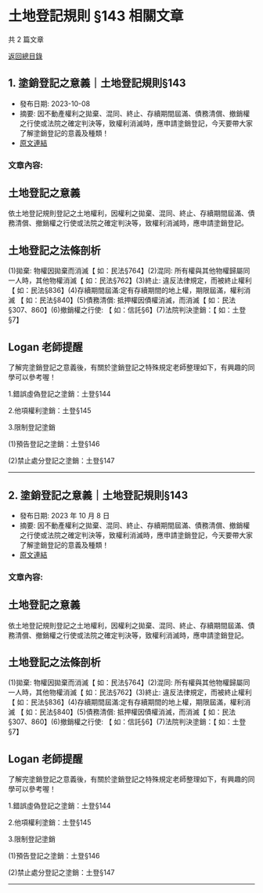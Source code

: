 # 土地登記規則 §143 相關文章

共 2 篇文章

[返回總目錄](00_總目錄.md)

## 1. 塗銷登記之意義｜土地登記規則§143

- 發布日期: 2023-10-08
- 摘要: 因不動產權利之拋棄、混同、終止、存續期間屆滿、債務清償、撤銷權之行使或法院之確定判決等，致權利消滅時，應申請塗銷登記，今天要帶大家了解塗銷登記的意義及種類！
- [原文連結](https://www.jasper-realestate.com/%e5%a1%97%e9%8a%b7%e7%99%bb%e8%a8%98%e4%b9%8b%e6%84%8f%e7%be%a9-%e5%9c%9f%e5%9c%b0%e7%99%bb%e8%a8%98-%e8%a6%8f%e5%89%87143/)

### 文章內容:

## 土地登記之意義

依土地登記規則登記之土地權利，因權利之拋棄、混同、終止、存續期間屆滿、債務清償、撤銷權之行使或法院之確定判決等，致權利消滅時，應申請塗銷登記。

## 土地登記之法條剖析

(1)拋棄: 物權因拋棄而消滅【 如：民法§764】(2)混同: 所有權與其他物權歸屬同一人時，其他物權消滅【 如：民法§762】(3)終止: 違反法律規定，而被終止權利 【 如：民法§836】(4)存續期間屆滿:定有存續期間的地上權，期限屆滿，權利消滅 【 如：民法§840】(5)債務清償: 抵押權因債權消滅，而消滅【 如：民法§307、860】(6)撤銷權之行使: 【 如：信託§6】(7)法院判決塗銷：【 如：土登§7】

## Logan 老師提醒

了解完塗銷登記之意義後，有關於塗銷登記之特殊規定老師整理如下，有興趣的同學可以參考喔！

1.錯誤虛偽登記之塗銷：土登§144

2.他項權利塗銷：土登§145

3.限制登記塗銷

(1)預告登記之塗銷：土登§146

(2)禁止處分登記之塗銷：土登§147

---

## 2. 塗銷登記之意義｜土地登記規則§143

- 發布日期: 2023 年 10 月 8 日
- 摘要: 因不動產權利之拋棄、混同、終止、存續期間屆滿、債務清償、撤銷權之行使或法院之確定判決等，致權利消滅時，應申請塗銷登記，今天要帶大家了解塗銷登記的意義及種類！
- [原文連結](https://www.jasper-realestate.com/%e5%a1%97%e9%8a%b7%e7%99%bb%e8%a8%98%e4%b9%8b%e6%84%8f%e7%be%a9-%e5%9c%9f%e5%9c%b0%e7%99%bb%e8%a8%98-%e8%a6%8f%e5%89%87143/)

### 文章內容:

## 土地登記之意義

依土地登記規則登記之土地權利，因權利之拋棄、混同、終止、存續期間屆滿、債務清償、撤銷權之行使或法院之確定判決等，致權利消滅時，應申請塗銷登記。

## 土地登記之法條剖析

(1)拋棄: 物權因拋棄而消滅【 如：民法§764】(2)混同: 所有權與其他物權歸屬同一人時，其他物權消滅【 如：民法§762】(3)終止: 違反法律規定，而被終止權利 【 如：民法§836】(4)存續期間屆滿:定有存續期間的地上權，期限屆滿，權利消滅 【 如：民法§840】(5)債務清償: 抵押權因債權消滅，而消滅【 如：民法§307、860】(6)撤銷權之行使: 【 如：信託§6】(7)法院判決塗銷：【 如：土登§7】

## Logan 老師提醒

了解完塗銷登記之意義後，有關於塗銷登記之特殊規定老師整理如下，有興趣的同學可以參考喔！

1.錯誤虛偽登記之塗銷：土登§144

2.他項權利塗銷：土登§145

3.限制登記塗銷

(1)預告登記之塗銷：土登§146

(2)禁止處分登記之塗銷：土登§147

---

